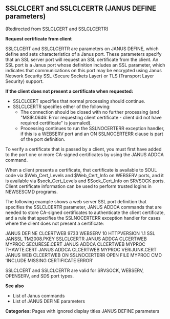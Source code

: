 ## SSLCLCERT and SSLCLCERTR (JANUS DEFINE parameters)

(Redirected from SSLCLCERT and SSLCLCERTR)

**Request certificate from client**

SSLCLCERT and SSLCLCERTR are parameters on JANUS DEFINE, which define and sets characteristics of a Janus port. These parameters specify that an SSL server port will request an SSL certificate from the client. An SSL port is a Janus port whose definition includes an SSL parameter, which indicates that communications on this port may be encrypted using Janus Network Security SSL (Secure Sockets Layer) or TLS (Transport Layer Security) support.

**If the client does not present a certificate when requested:**

*   SSLCLCERT specifies that normal processing should continue.
*   SSLCLCERTR specifies either of the following:
    *   The connection should be closed with no further processing (and "MSIR.0646: Error requesting client certificate - client did not have required certificate" is journaled).
    *   Processing continues to run the SSLNOCERTERR exception handler, if this is a WEBSERV port and an ON SSLNOCERTERR clause is part of the port definition.

To verify a certificate that is passed by a client, you must first have added to the port one or more CA-signed certificates by using the JANUS ADDCA command.

When a client presents a certificate, that certificate is available to SOUL code via $Web_Cert_Levels and $Web_Cert_Info on WEBSERV ports, and it is available via $sock_Cert_Levels and $Sock_Cert_Info on SRVSOCK ports. Client certificate information can be used to perform trusted logins in NEWSESCMD programs.

The following example shows a web server SSL port definition that specifies the SSLCLCERTR parameter, JANUS ADDCA commands that are needed to store CA-signed certificates to authenticate the client certificate, and a rule that specifies the SSLNOCERTERR exception handler for cases where the client does not present a certificate:

JANUS DEFINE CLCERTWEB 9733 WEBSERV 10 HTTPVERSION 1.1
SSL JANSSL TM2008.PKEY SSLCLCERTR
JANUS ADDCA CLCERTWEB MYPROC SECURESE.CERT
JANUS ADDCA CLCERTWEB MYPROC THAWTE.CERT
JANUS ADDCA CLCERTWEB MYPROC VERIJUNK.CERT
JANUS WEB CLCERTWEB ON SSLNOCERTERR OPEN FILE MYPROC
CMD 'INCLUDE MISSING CERTIFICATE ERROR'

SSLCLCERT and SSLCLCERTR are valid for SRVSOCK, WEBSERV, OPENSERV, and SDS port types.

**See also**

*   List of Janus commands
*   List of JANUS DEFINE parameters

**Categories:** Pages with ignored display titles JANUS DEFINE parameters
